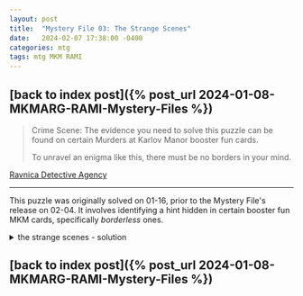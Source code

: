 ```yaml
---
layout: post
title:  "Mystery File 03: The Strange Scenes"
date:   2024-02-07 17:38:00 -0400
categories: mtg
tags: mtg MKM RAMI
---
```


## [back to index post]({% post_url 2024-01-08-MKMARG-RAMI-Mystery-Files %})

> Crime Scene: The evidence you need to solve this puzzle can be found on certain Murders at Karlov Manor booster fun cards.
>
> To unravel an enigma like this, there must be no borders in your mind.

[Ravnica Detective Agency](https://magic.wizards.com/en/products/murders-at-karlov-manor/mystery-files)

---

This puzzle was originally solved on 01-16, prior to the Mystery File's release on 02-04. It involves identifying a hint hidden in certain booster fun MKM cards, specifically *borderless* ones.

<details>
<summary>the strange scenes - solution</summary>
<p>
The borderless typed taplands can be arranged into a panorama in order to spell out a clue - RNA32x5+4

<a href="/assets/images/RAMI/03-borderless-lands.png" target="_blank"><img src="/assets/images/RAMI/03-borderless-lands.png" alt="borderless surveil lands stitched together"></a>

32x5 + 4 = 164, collector number 164 in RNA is Cult Guildmage. Notably, the Jace puppet depicted also shows up in Case of the Stashed Skeleton

<div style="align-items: stretch; display: flex; flex-wrap: wrap; justify-content: space-evenly; text-align: center;"><figure style="display: flex; flex-flow: column; margin: 2px; position: relative; text-decoration: none; width: calc(50% - 4px);"><a href="/assets/images/RAMI/03-rna-164-cult-guildmage.jpg"><img style="height: 100%; margin: 0px; object-fit: cover; width: 100%;" src="/assets/images/RAMI/03-rna-164-cult-guildmage.jpg" alt=""></a></figure><figure style="display: flex; flex-flow: column; margin: 2px; position: relative; text-decoration: none; width: calc(50% - 4px);"><a href="/assets/images/RAMI/03-mkm-80-case-of-the-stashed-skeleton.jpg"><img style="height: 100%; margin: 0px; object-fit: cover; width: 100%;" src="/assets/images/RAMI/03-mkm-80-case-of-the-stashed-skeleton.jpg" alt=""></a></figure></div><div style="text-align: right; font-size: min(1.87vw, 70%); opacity: 0.7; line-height: 100%;"> made with @nex3's <a href="https://nex3.github.io/cohost-image-grid/">grid generator</a></div>
</p></details>

## [back to index post]({% post_url 2024-01-08-MKMARG-RAMI-Mystery-Files %})
